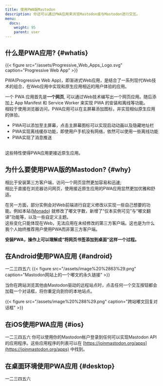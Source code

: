 ```yaml
---
title: 使用PWA版Mastodon
description: 你还可以通过PWA应用来浏览Mastodon或与Mastodon进行交互。
menu:
  docs:
    weight: 95
    parent: user
---
```

## 什么是PWA应用? {#whatis}

{{< figure src="/assets/Progressive_Web_Apps_Logo.svg" caption="Progressive Web App" >}}

PWA(Progressive Web App)，即渐进式Web应用，是结合了一系列现代Web技术的组合，在Web应用中实现和原生应用相近的用户体验的应用。

一个 PWA 应用首先是**一个网页**, 可以通过Web技术编写出一个网页应用。随后添加上 App Manifest 和 Service Worker 来实现 PWA 的安装和离线等功能。
<br/>
相较于使用浏览器访问，PWA应用可以在主屏幕添加图标，并实现相似原生应用的体验。

- PWA可以添加至主屏幕，点击主屏幕图标可以实现启动动画以及隐藏地址栏
- PWA实现离线缓存功能，即使用户手机没有网络，依然可以使用一些离线功能
- PWA实现了消息推送
<br/>
这些特性使得PWA应用更接近原生应用。

## 为什么要使用PWA版的Mastodon? {#why}

相比于安装第三方客户端，访问一个网页显然更加容易和迅速;
<br/>
相比于直接在浏览器访问网页，使用接近原生应用的PWA应用显然更加优雅和舒适。

在另一方面，部分实例会对Web前端进行自定义修改以实现一些自己想要的功能。例如本站([Monado](https://monado.ren/)) 就修改了嘟文字数，新增了“仅本实例可见”与“嘟文翻译”功能等，以及一些自定义主题。
<br/>
这些变化只能体现在Web，无法应用在未经修改的第三方客户端。这也是为什么我个人始终推荐用户使用PWA而非第三方客户端。

**安装PWA，操作上可以理解成“将网页书签添加到桌面”这样一个过程。**

## 在Android使用PWA应用 {#android}

一二三四五六
{{< figure src="/assets/image%20%2863%29.png" caption="Mastodon网站上的一个嘟文的永久链接" >}}

当你在跨站浏览其他由Mastodon驱动的远程站点时，点击任何一个交互按钮都会加载一个对话框，将你重定向到你的本地站点。

{{< figure src="/assets/image%20%288%29.png" caption="跨站嘟文回复对话框" >}}

## 在iOS使用PWA应用 {#ios}

一二三四五六
你可以使用你的Mastodon帐户登录到任何可以实现Mastodon API的应用程序。这些应用程序的列表可以在 [https://joinmastodon.org/apps](https://joinmastodon.org/apps) 中找到。

## 在桌面环境使用PWA应用 {#desktop}

一二三四五六